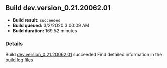 ## Build dev.version_0.21.20062.01
- **Build result:** `succeeded`
- **Build queued:** 3/2/2020 3:00:09 AM
- **Build duration:** 169.52 minutes
### Details
Build [dev.version_0.21.20062.01](https://winappstudio.visualstudio.com/web/build.aspx?pcguid=a4ef43be-68ce-4195-a619-079b4d9834c2&builduri=vstfs%3a%2f%2f%2fBuild%2fBuild%2f33069) succeeded
Find detailed information in the [build log files]()
